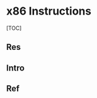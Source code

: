 # x86 Instructions

[TOC]



## Res


## Intro


## Ref
[👍 x64 Instructions | Window Documentation]: https://learn.microsoft.com/en-us/windows-hardware/drivers/debugger/x64-instructions
